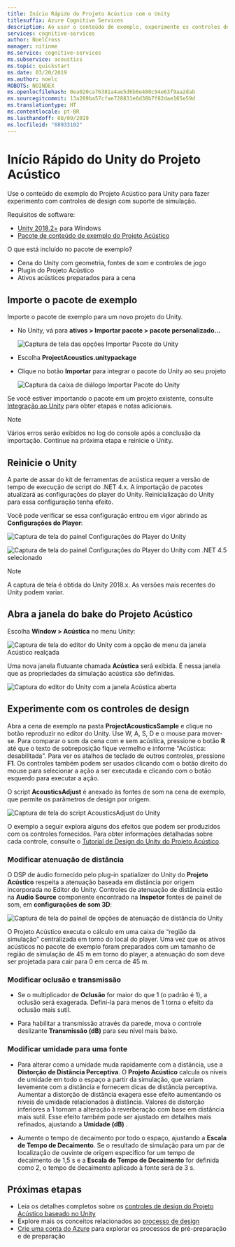 ```yaml
---
title: Início Rápido do Projeto Acústico com o Unity
titlesuffix: Azure Cognitive Services
description: Ao usar o conteúdo de exemplo, experimente os controles de design do Projeto Acústico no Unity e implante o Windows Desktop.
services: cognitive-services
author: NoelCross
manager: nitinme
ms.service: cognitive-services
ms.subservice: acoustics
ms.topic: quickstart
ms.date: 03/20/2019
ms.author: noelc
ROBOTS: NOINDEX
ms.openlocfilehash: 0ea020ca76381a4ae5d6b6e480c94e63f9aa2dab
ms.sourcegitcommit: 13a289ba57cfae728831e6d38b7f82dae165e59d
ms.translationtype: HT
ms.contentlocale: pt-BR
ms.lasthandoff: 08/09/2019
ms.locfileid: "68933102"
---
```

# <a name="project-acoustics-unity-quickstart"></a>Início Rápido do Unity do Projeto Acústico
Use o conteúdo de exemplo do Projeto Acústico para Unity para fazer experimento com controles de design com suporte de simulação.

Requisitos de software:
* [Unity 2018.2+](https://unity3d.com) para Windows
* [Pacote de conteúdo de exemplo do Projeto Acústico](https://www.microsoft.com/download/details.aspx?id=57346)

O que está incluído no pacote de exemplo?
* Cena do Unity com geometria, fontes de som e controles de jogo
* Plugin do Projeto Acústico 
* Ativos acústicos preparados para a cena

## <a name="import-the-sample-package"></a>Importe o pacote de exemplo
Importe o pacote de exemplo para um novo projeto do Unity. 
* No Unity, vá para **ativos > Importar pacote > pacote personalizado...**

    ![Captura de tela das opções Importar Pacote do Unity](media/import-package.png)  

* Escolha **ProjectAcoustics.unitypackage**

* Clique no botão **Importar** para integrar o pacote do Unity ao seu projeto  
  
    ![Captura da caixa de diálogo Importar Pacote do Unity](media/import-dialog.png)  

Se você estiver importando o pacote em um projeto existente, consulte [Integração ao Unity](unity-integration.md) para obter etapas e notas adicionais.

>[!NOTE] 
>Vários erros serão exibidos no log do console após a conclusão da importação.  Continue na próxima etapa e reinicie o Unity.

## <a name="restart-unity"></a>Reinicie o Unity
A parte de assar do kit de ferramentas de acústica requer a versão de tempo de execução de script do .NET 4.x. A importação de pacotes atualizará as configurações do player do Unity. Reinicialização do Unity para essa configuração tenha efeito.

Você pode verificar se essa configuração entrou em vigor abrindo as **Configurações do Player**:

![Captura de tela do painel Configurações do Player do Unity](media/player-settings.png)  

![Captura de tela do painel Configurações do Player do Unity com .NET 4.5 selecionado](media/net45.png)  

>[!NOTE]
>A captura de tela é obtida do Unity 2018.x. As versões mais recentes do Unity podem variar.

## <a name="open-the-project-acoustics-bake-window"></a>Abra a janela do bake do Projeto Acústico
Escolha **Window > Acústica** no menu Unity:

![Captura de tela do editor do Unity com a opção de menu da janela Acústico realçada](media/window-acoustics.png)

Uma nova janela flutuante chamada **Acústica** será exibida.  É nessa janela que as propriedades da simulação acústica são definidas.

![Captura do editor do Unity com a janela Acústica aberta](media/unity-editor-plugin-window.png)  

## <a name="experiment-with-design-controls"></a>Experimente com os controles de design
Abra a cena de exemplo na pasta **ProjectAcousticsSample** e clique no botão reproduzir no editor do Unity. Use W, A, S, D e o mouse para mover-se. Para comparar o som da cena com e sem acústica, pressione o botão **R** até que o texto de sobreposição fique vermelho e informe "Acústica: desabilitada". Para ver os atalhos de teclado de outros controles, pressione **F1**. Os controles também podem ser usados clicando com o botão direito do mouse para selecionar a ação a ser executada e clicando com o botão esquerdo para executar a ação.

O script **AcousticsAdjust** é anexado às fontes de som na cena de exemplo, que permite os parâmetros de design por origem. 

![Captura de tela do script AcousticsAdjust do Unity](media/acoustics-adjust.png)

O exemplo a seguir explora alguns dos efeitos que podem ser produzidos com os controles fornecidos. Para obter informações detalhadas sobre cada controle, consulte o [Tutorial de Design do Unity do Projeto Acústico](unity-workflow.md).

### <a name="modify-distance-based-attenuation"></a>Modificar atenuação de distância
O DSP de áudio fornecido pelo plug-in spatializer do Unity do **Projeto Acústico** respeita a atenuação baseada em distância por origem incorporada no Editor do Unity. Controles de atenuação de distância estão na **Audio Source** componente encontrado na **Inspetor** fontes de painel de som, em **configurações de som 3D**:

![Captura de tela do painel de opções de atenuação de distância do Unity](media/distance-attenuation.png)

O Projeto Acústico executa o cálculo em uma caixa de “região da simulação” centralizada em torno do local do player. Uma vez que os ativos acústicos no pacote de exemplo foram preparados com um tamanho de região de simulação de 45 m em torno do player, a atenuação do som deve ser projetada para cair para 0 em cerca de 45 m.

### <a name="modify-occlusion-and-transmission"></a>Modificar oclusão e transmissão
* Se o multiplicador de **Oclusão** for maior do que 1 (o padrão é 1), a oclusão será exagerada. Defini-la para menos de 1 torna o efeito da oclusão mais sutil.

* Para habilitar a transmissão através da parede, mova o controle deslizante **Transmissão (dB)** para seu nível mais baixo. 

### <a name="modify-wetness-for-a-source"></a>Modificar umidade para uma fonte
* Para alterar como a umidade muda rapidamente com a distância, use a **Distorção de Distância Perceptiva**. O **Projeto Acústico** calcula os níveis de umidade em todo o espaço a partir da simulação, que variam levemente com a distância e fornecem dicas de distância perceptiva. Aumentar a distorção de distância exagera esse efeito aumentando os níveis de umidade relacionados à distância. Valores de distorção inferiores a 1 tornam a alteração à reverberação com base em distância mais sutil. Esse efeito também pode ser ajustado em detalhes mais refinados, ajustando a **Umidade (dB)** .

* Aumente o tempo de decaimento por todo o espaço, ajustando a **Escala de Tempo de Decaimento**. Se o resultado de simulação para um par de localização de ouvinte de origem específico for um tempo de decaimento de 1,5 s e a **Escala de Tempo de Decaimento** for definida como 2, o tempo de decaimento aplicado à fonte será de 3 s.

## <a name="next-steps"></a>Próximas etapas
* Leia os detalhes completos sobre os [controles de design do Projeto Acústico baseado no Unity](unity-workflow.md)
* Explore mais os conceitos relacionados ao [processo de design](design-process.md)
* [Crie uma conta do Azure](create-azure-account.md) para explorar os processos de pré-preparação e de preparação

